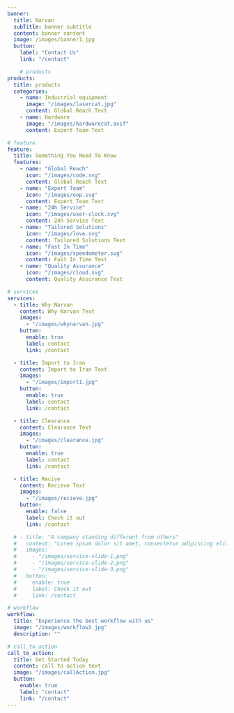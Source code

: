 ```yaml
---
banner:
  title: Narvan
  subTitle: banner subtitle
  content: banner content
  image: /images/banner1.jpg
  button:
    label: "Contact Us"
    link: "/contact"

    # products
products:
  title: products
  categories:
    - name: Industrial equipment
      image: "/images/lasercat.jpg"
      content: Global Reach Text
    - name: Hardware
      image: "/images/hardwarecat.avif"
      content: Expert Team Text

# feature
feature:
  title: Something You Need To Know
  features:
    - name: "Global Reach"
      icon: "/images/code.svg"
      content: Global Reach Text
    - name: "Expert Team"
      icon: "/images/oop.svg"
      content: Expert Team Text
    - name: "24h Service"
      icon: "/images/user-clock.svg"
      content: 24h Service Text
    - name: "Tailored Solutions"
      icon: "/images/love.svg"
      content: Tailored Solutions Text
    - name: "Fast In Time"
      icon: "/images/speedometer.svg"
      content: Fast In Time Text
    - name: "Quality Assurance"
      icon: "/images/cloud.svg"
      content: Quality Assurance Text

# services
services:
  - title: Why Narvan
    content: Why Narvan Text
    images:
      - "/images/whynarvan.jpg"
    button:
      enable: true
      label: contact
      link: /contact

  - title: Import to Iran
    content: Import to Iran Text
    images:
      - "/images/import1.jpg"
    button:
      enable: true
      label: contact
      link: /contact

  - title: Clearance
    content: Clearance Text
    images:
      - "/images/clearance.jpg"
    button:
      enable: true
      label: contact
      link: /contact

  - title: Recive
    content: Recieve Text
    images:
      - "/images/recieve.jpg"
    button:
      enable: false
      label: Check it out
      link: /contact

  # - title: "A company standing different from others"
  #   content: "Lorem ipsum dolor sit amet, consectetur adipiscing elit. Consequat tristique eget amet, tempus eu at consecttur. Leo facilisi nunc viverra tellus. Ac laoreet sit vel consquat. consectetur adipiscing elit. Consequat tristique eget amet, tempus eu at consecttur. Leo facilisi nunc viverra tellus. Ac laoreet sit vel consquat."
  #   images:
  #     - "/images/service-slide-1.png"
  #     - "/images/service-slide-2.png"
  #     - "/images/service-slide-3.png"
  #   button:
  #     enable: true
  #     label: Check it out
  #     link: /contact

# workflow
workflow:
  title: "Experience the best workflow with us"
  image: "/images/workflow2.jpg"
  description: ""

# call_to_action
call_to_action:
  title: Get Started Today
  content: call to action text
  image: "/images/callAction.jpg"
  button:
    enable: true
    label: "contact"
    link: "/contact"
---
```


